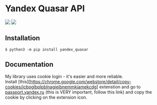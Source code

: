 # Yandex Quasar API
![](https://img.shields.io/badge/httpx-0.13.3-green)
![](https://img.shields.io/badge/dacite-1.6.0-brightgreen)
## Installation
```
$ python3 -m pip install yandex_quasar
```
## Documentation
My library uses cookie login - it's easier and more reliable.  
Install [this][https://chrome.google.com/webstore/detail/copy-cookies/jcbpglbplpblnagieibnemmkiamekcdg] extenstion and go to [passport.yandex.ru](https://passport.yandex.ru) (this is VERY important, follow this link) and copy the cookie by clicking on the extension icon.
